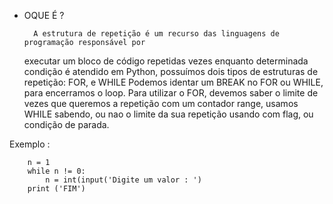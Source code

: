   

* OQUE É ? 

        A estrutura de repetição é um recurso das linguagens de programação responsável por
    executar um bloco de código repetidas vezes enquanto determinada condição é atendido em  Python,
    possuímos dois tipos de estruturas de repetição: FOR, e WHILE 
        Podemos identar um BREAK no FOR ou WHILE, para encerramos o loop.
        Para utilizar o FOR, devemos saber o limite de vezes que queremos a repetição com um contador range,
    usamos WHILE sabendo, ou nao o limite da sua repetição usando com flag, ou condição de parada.
    
Exemplo :
        
        n = 1
        while n != 0:
            n = int(input('Digite um valor : ')
        print ('FIM')
    

